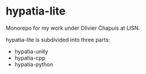 # hypatia-lite
Monorepo for my work under Olivier Chapuis at LISN.

hypatia-lite is subdivided into three parts:
- hypatia-unity
- hypatia-cpp
- hypatia-python
